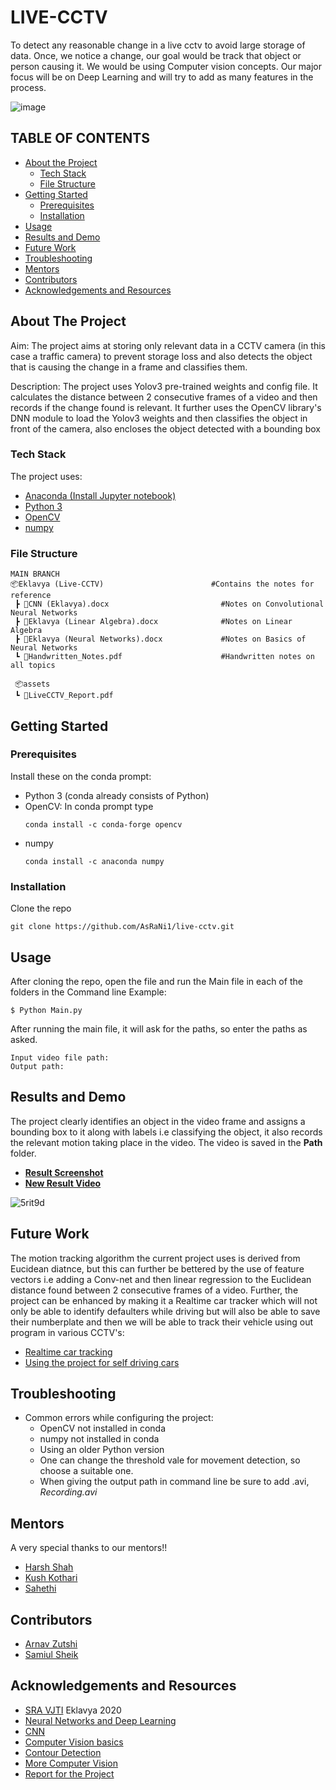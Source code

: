 # LIVE-CCTV
To detect any reasonable change in a live cctv to avoid large storage of data. Once, we notice a change, our goal would be track that object or person causing it. We would be using Computer vision concepts. Our major focus will be on Deep Learning and will try to add as many features in the process.

![image](https://user-images.githubusercontent.com/84843295/138285360-ca8120ba-ac48-4763-b830-73a1f1a6098a.png)

## TABLE OF CONTENTS

* [About the Project](#about-the-project)
  * [Tech Stack](#tech-stack)
  * [File Structure](#file-structure)
* [Getting Started](#getting-started)
  * [Prerequisites](#prerequisites)
  * [Installation](#installation)
* [Usage](#usage)
* [Results and Demo](#results-and-demo)
* [Future Work](#future-work)
* [Troubleshooting](#troubleshooting)
* [Mentors](#Mentors)
* [Contributors](#contributors)
* [Acknowledgements and Resources](#acknowledgements-and-resources)



## About The Project

Aim: 
The project aims at storing only relevant data in a CCTV camera (in this case a traffic camera) to prevent storage loss and also detects the object that is causing the change in a frame and classifies them.


Description: 
The project uses Yolov3 pre-trained weights and config file. It calculates the distance between 2 consecutive frames of a video and then records if the change found is relevant. It further uses the OpenCV library's DNN module to load the Yolov3 weights and then classifies the object in front of the camera, also encloses the object detected with a bounding box

### Tech Stack
The project uses:
* [Anaconda (Install Jupyter notebook)](https://www.anaconda.com/products/individual)
* [Python 3](https://www.python.org/download/releases/3.0/)
* [OpenCV](https://opencv.org/)
* [numpy](https://numpy.org/)

### File Structure
```
MAIN BRANCH
📦Eklavya (Live-CCTV)                        #Contains the notes for reference 
 ┣ 📜CNN (Eklavya).docx                         #Notes on Convolutional Neural Networks
 ┣ 📜Eklavya (Linear Algebra).docx              #Notes on Linear Algebra
 ┣ 📜Eklavya (Neural Networks).docx             #Notes on Basics of Neural Networks
 ┗ 📜Handwritten_Notes.pdf                      #Handwritten notes on all topics
 
 📦assets
 ┗ 📜LiveCCTV_Report.pdf
 ```


## Getting Started

### Prerequisites
  Install these on the conda prompt:
  * Python 3 (conda already consists of Python)
  * OpenCV: In conda prompt type
    ```
    conda install -c conda-forge opencv
    ```
  * numpy
    ```
    conda install -c anaconda numpy
    ```


### Installation
Clone the repo
```
git clone https://github.com/AsRaNi1/live-cctv.git
```

## Usage
After cloning the repo, open the file and run the Main file in each of the folders in the Command line
Example:
```
$ Python Main.py
```
After running the main file, it will ask for the paths, so enter the paths as asked.
```
Input video file path:
Output path:
```

## Results and Demo
The project clearly identifies an object in the video frame and assigns a bounding box to it along with labels i.e classifying the object, it also records the relevant motion taking place in the video. The video is saved in the **Path** folder.  
* [**Result Screenshot**](result.png)
* [**New Result Video**](Output_2.avi)


![5rit9d](https://user-images.githubusercontent.com/84843295/138553930-861867f4-51e6-43ba-9e5e-4348006eda79.gif)




## Future Work
The motion tracking algorithm the current project uses is derived from Eucidean diatnce, but this can further be bettered by the use of feature vectors i.e adding a Conv-net and then linear regression to the Euclidean distance found between 2 consecutive frames of a video. Further, the project can be enhanced by making it a Realtime car tracker which will not only be able to identify defaulters while driving but will also be able to save their numberplate and then we will be able to track their vehicle using out program in various CCTV's:

* [Realtime car tracking](https://jivp-eurasipjournals.springeropen.com/articles/10.1186/s13640-018-0374-7)
* [Using the project for self driving cars](https://www.researchgate.net/publication/348558210_Project_Report_on_the_Prototype_of_an_Automated_Self_Driving_Vehicle)


<!-- TROUBLESHOOTING -->
## Troubleshooting
* Common errors while configuring the project:
  * OpenCV not installed in conda
  * numpy not installed in conda
  * Using an older Python version
  * One can change the threshold vale for movement detection, so choose a suitable one.
  * When giving the output path in command line be sure to add .avi, _Recording.avi_
  

## Mentors
A very special thanks to our mentors!!
* [Harsh Shah](https://github.com/HarshShah03325)
* [Kush Kothari](https://github.com/kkothari2001)
* [Sahethi]()



<!-- CONTRIBUTORS -->
## Contributors
* [Arnav Zutshi](https://github.com/AsRaNi1)
* [Samiul Sheik](https://github.com/Codingsam164)




<!-- ACKNOWLEDGEMENTS AND REFERENCES -->
## Acknowledgements and Resources
* [SRA VJTI](http://sra.vjti.info/) Eklavya 2020
* [Neural Networks and Deep Learning](https://coursera.org/share/15a6027f8a9d5b2014b977e555a1788a)
* [CNN](https://coursera.org/share/b5ada0e8a36a2bb04ed089d54f1ab25d)
* [Computer Vision basics](https://towardsdatascience.com/computer-vision-for-beginners-part-4-64a8d9856208)
* [Contour Detection](https://learnopencv.com/contour-detection-using-opencv-python-c/)
* [More Computer Vision](https://www.pyimagesearch.com/)
* [Report for the Project](https://github.com/AsRaNi1/live-cctv/blob/master/assets/LiveCCTV_Report.pdf)
